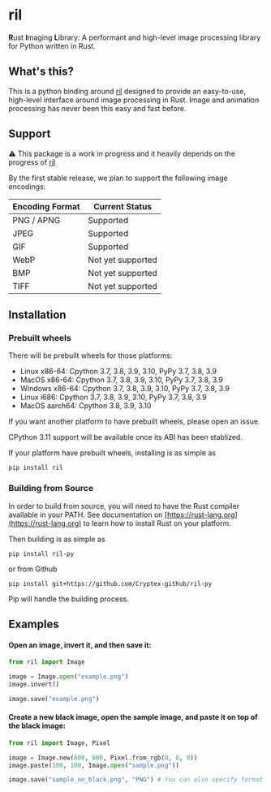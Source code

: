 # ril
**R**ust **I**maging **L**ibrary: A performant and high-level image processing library for Python written in Rust.

## What's this?
This is a python binding around [ril](https://github.com/jay3332/ril) designed to provide an easy-to-use, high-level interface
around image processing in Rust. Image and animation processing has never been
this easy and fast before.

## Support
⚠ This package is a work in progress and it heavily depends on the progress of [ril](https://github.com/jay3332/ril)

By the first stable release, we plan to support the following image encodings:

| Encoding Format | Current Status     |
|-----------------|--------------------|
| PNG / APNG      |     Supported      |
| JPEG            |     Supported      |
| GIF             |     Supported      |
| WebP            | Not yet supported  |
| BMP             | Not yet supported  |
| TIFF            | Not yet supported  |

## Installation

### Prebuilt wheels

There will be prebuilt wheels for those platforms:

* Linux x86-64: Cpython 3.7, 3.8, 3.9, 3.10, PyPy 3.7, 3.8, 3.9
* MacOS x86-64: Cpython 3.7, 3.8, 3.9, 3.10, PyPy 3.7, 3.8, 3.9
* Windows x86-64: Cpython 3.7, 3.8, 3.9, 3.10, PyPy 3.7, 3.8, 3.9
* Linux i686: Cpython 3.7, 3.8, 3.9, 3.10, PyPy 3.7, 3.8, 3.9
* MacOS aarch64: Cpython 3.8, 3.9, 3.10

If you want another platform to have prebuilt wheels, please open an issue.

CPython 3.11 support will be available once its ABI has been stablized. 

If your platform have prebuilt wheels, installing is as simple as

```
pip install ril
```

### Building from Source
In order to build from source, you will need to have the Rust compiler available in your PATH. See documentation on [https://rust-lang.org](https://rust-lang.org) to learn how to install Rust on your platform.

Then building is as simple as

```
pip install ril-py
```

or from Github

```
pip install git+https://github.com/Cryptex-github/ril-py
```

Pip will handle the building process.


## Examples

#### Open an image, invert it, and then save it:
```py
from ril import Image

image = Image.open("example.png")
image.invert()

image.save("example.png")
```

#### Create a new black image, open the sample image, and paste it on top of the black image:
```py
from ril import Image, Pixel

image = Image.new(600, 600, Pixel.from_rgb(0, 0, 0))
image.paste(100, 100, Image.open("sample.png"))

image.save("sample_on_black.png", "PNG") # You can also specify format if you like
```
